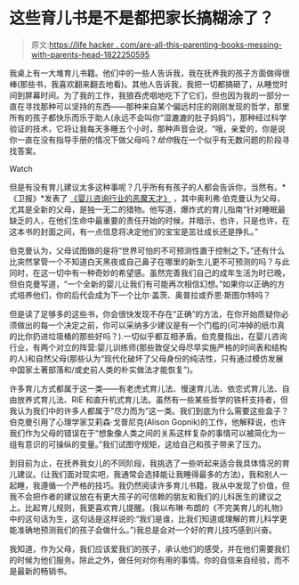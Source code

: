 # 这些育儿书是不是都把家长搞糊涂了？

> 原文:[https://life hacker . com/are-all-this-parenting-books-messing-with-parents-head-1822250595](https://lifehacker.com/are-all-these-parenting-books-messing-with-parents-head-1822250595)

我桌上有一大堆育儿书籍。他们中的一些人告诉我，我在抚养我的孩子方面做得很棒(那些书，我喜欢翻来翻去地看)。其他人告诉我，我把一切都搞砸了，从睡觉时间到屏幕时间。为了我的工作，我狼吞虎咽地吃下了它们，但也因为我的一部分一直在寻找那种可以坚持的东西——那种来自某个偏远村庄的刚刚发现的哲学，那里所有的孩子都快乐而乐于助人(永远不会叫你“湿漉漉的肚子妈妈”)，那种经过科学验证的技术，它将让我每天多睡五个小时，那种声音会说，“哦，亲爱的，你是说你一直在没有指导手册的情况下做父母吗？*给你*我在一个似乎有无数问题的阶段寻找答案。

Watch

但是有没有育儿建议太多这种事呢？几乎所有有孩子的人都会告诉你，当然有。*《卫报》*发表了 [《婴儿咨询行业的恶魔天才》](https://www.theguardian.com/news/2018/jan/16/baby-advice-books-industry-attachment-parenting) ，其中奥利弗·伯克曼认为父母，尤其是全新的父母，是独一无二的猎物。他写道，爆炸式的育儿指南“针对睡眠最缺乏的人，在他们生命中最重要的责任开始的时候，并暗示，也许，只是也许，在这本书的封面之间，有一点信息将决定他们的宝宝是茁壮成长还是挣扎。”

伯克曼认为，父母试图做的是将“世界可怕的不可预测性置于控制之下。”还有什么比突然掌管一个不知道白天黑夜或自己鼻子在哪里的新生儿更不可预测的吗？与此同时，在这一切中有一种奇妙的希望感。虽然完善我们自己的成年生活为时已晚，但伯克曼写道，“一个全新的婴儿让我们有可能再次相信幻想。”如果你以正确的方式培养他们，你的后代会成为下一个比尔·盖茨、奥普拉或乔恩·斯图尔特吗？

但是读了足够多的这些书，你会很快发现不存在“正确”的方法，在你开始质疑你必须做出的每一个决定之前，你可以采纳多少建议是有一个门槛的(可冲掉的纸巾真的比你扔进垃圾桶的那些好吗？).一切似乎都互相矛盾。伯克曼指出，在婴儿咨询行业，有两个对立的阵营:婴儿训练师(那些敦促父母尽早实施严格的时间表和结构的人)和自然父母(那些认为“现代化破坏了父母身份的纯洁性，只有通过模仿发展中国家土著部落和/或史前人类的朴实做法才能恢复”)。

许多育儿方式都属于这一类——有老虎式育儿法、慢速育儿法、依恋式育儿法、自由放养式育儿法、RIE 和直升机式育儿法。虽然有一些某些哲学的铁杆支持者，但我认为我们中的许多人都属于“尽力而为”这一类。我们到底为什么需要这些盒子？伯克曼引用了心理学家艾莉森·戈普尼克(Alison Gopnik)的工作，他解释说，也许我们作为父母的错误在于“想象像人类之间的关系这样复杂的事情可以被简化为一组有意识的可操纵的变量。”我们试图守规矩，这给自己和孩子带来了压力。

到目前为止，在抚养我女儿的不同阶段，我挑选了一些听起来适合我具体情况的育儿建议。(让我们面对现实吧，我通常会选择能让我睡得最多的方法)，我和别人一起睡，我遵循一个严格的技巧。我仍然阅读许多育儿书籍，我从中发现了价值，但我不会把作者的建议放在有更大孩子的可信赖的朋友和我们的儿科医生的建议之上。比起育儿规则，我更喜欢育儿提醒。(我以布琳·布朗的《不完美育儿的礼物》中的这句话为生，这句话是这样说的:“我们是谁，比我们知道或理解的育儿科学更能准确地预测我们的孩子会做什么。”)我总是会对一个好的育儿技巧感到兴奋。

我知道，作为父母，我们应该爱我们的孩子，承认他们的感受，并在他们需要我们的时候为他们服务。除此之外，做任何对你有用的事情。你的自信来自经验，而不是最新的畅销书。